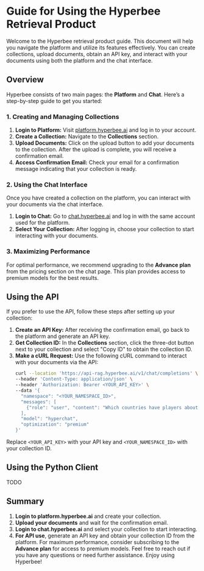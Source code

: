 # Guide for Using the Hyperbee Retrieval Product
Welcome to the Hyperbee retrieval product guide. This document will help you navigate the platform and utilize its features effectively. You can create collections, upload documents, obtain an API key, and interact with your documents using both the platform and the chat interface.
## Overview
Hyperbee consists of two main pages: the **Platform** and **Chat**. Here’s a step-by-step guide to get you started:
### 1. Creating and Managing Collections
1. **Login to Platform:**
   Visit [platform.hyperbee.ai](https://platform.hyperbee.ai) and log in to your account.
2. **Create a Collection:**
   Navigate to the **Collections** section.
3. **Upload Documents:**
   Click on the upload button to add your documents to the collection. After the upload is complete, you will receive a confirmation email.
4. **Access Confirmation Email:**
   Check your email for a confirmation message indicating that your collection is ready.
### 2. Using the Chat Interface
Once you have created a collection on the platform, you can interact with your documents via the chat interface.
1. **Login to Chat:**
   Go to [chat.hyperbee.ai](https://chat.hyperbee.ai) and log in with the same account used for the platform.
2. **Select Your Collection:**
   After logging in, choose your collection to start interacting with your documents.
### 3. Maximizing Performance
For optimal performance, we recommend upgrading to the **Advance plan** from the pricing section on the chat page. This plan provides access to premium models for the best results.
## Using the API
If you prefer to use the API, follow these steps after setting up your collection:
1. **Create an API Key:**
   After receiving the confirmation email, go back to the platform and generate an API key.
2. **Get Collection ID:**
   In the **Collections** section, click the three-dot button next to your collection and select "Copy ID" to obtain the collection ID.
3. **Make a cURL Request:**
   Use the following cURL command to interact with your documents via the API:
   ```sh
   curl --location 'https://api-rag.hyperbee.ai/v1/chat/completions' \
   --header 'Content-Type: application/json' \
   --header 'Authorization: Bearer <YOUR_API_KEY>' \
   --data '{
     "namespace": "<YOUR_NAMESPACE_ID>",
     "messages": [
       {"role": "user", "content": "Which countries have players about different sports?"}
     ],
     "model": "hyperchat",
     "optimization": "premium"
   }'
   ```
Replace `<YOUR_API_KEY>` with your API key and `<YOUR_NAMESPACE_ID>` with your collection ID.

## Using the Python Client
TODO

## Summary
1. **Login to platform.hyperbee.ai** and create your collection.
2. **Upload your documents** and wait for the confirmation email.
3. **Login to chat.hyperbee.ai** and select your collection to start interacting.
4. **For API use**, generate an API key and obtain your collection ID from the platform.
For maximum performance, consider subscribing to the **Advance plan** for access to premium models.
Feel free to reach out if you have any questions or need further assistance. Enjoy using Hyperbee!